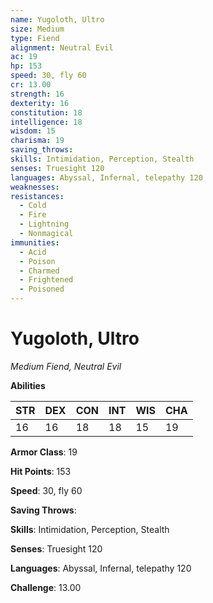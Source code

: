```yaml
---
name: Yugoloth, Ultro
size: Medium
type: Fiend
alignment: Neutral Evil
ac: 19
hp: 153
speed: 30, fly 60
cr: 13.00
strength: 16
dexterity: 16
constitution: 18
intelligence: 18
wisdom: 15
charisma: 19
saving_throws: 
skills: Intimidation, Perception, Stealth
senses: Truesight 120
languages: Abyssal, Infernal, telepathy 120
weaknesses:
resistances:
  - Cold
  - Fire
  - Lightning
  - Nonmagical
immunities:
  - Acid
  - Poison
  - Charmed
  - Frightened
  - Poisoned
---
```


# Yugoloth, Ultro

*Medium Fiend, Neutral Evil*

**Abilities**

| STR | DEX | CON | INT | WIS | CHA |
| --- | --- | --- | --- | --- | --- |
| 16 | 16 | 18 | 18 | 15 | 19 |

**Armor Class**: 19

**Hit Points**: 153

**Speed**: 30, fly 60

**Saving Throws**: 

**Skills**: Intimidation, Perception, Stealth

**Senses**: Truesight 120

**Languages**: Abyssal, Infernal, telepathy 120

**Challenge**: 13.00

